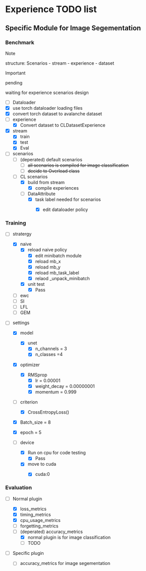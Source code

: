 # Experience TODO list

## Specific Module for Image Segementation

### Benchmark

> [!NOTE]
>
> structure: Scenarios - stream - experience - dataset 

> [!IMPORTANT]
>
> pending
>
> waiting for experience scenarios design   

- [ ]  Dataloader
  - [x] use torch dataloader loading files
  - [x] convert torch dataset to avalanche dataset
- [ ] experience
  - [x] Convert dataset to CLDatasetExperience
- [x] stream
  - [x] train
  - [x] test
  - [x] Eval
- [ ] scenarios
  - [ ] (deperated) default scenarios 
    - [ ] ~~all scenarios is compiled for image classification~~
    - [ ] ~~decide to Overload class~~
  - [ ] CL scenarios
    - [x] build from stream
      - [x] compile experiences
    - [ ] DataAttribute
      - [x] task label needed for scenarios 
        - [x] edit dataloader policy



### Training



- [ ] stratergy

  - [x] naive
    - [x] reload naive policy
      - [x] edit minibatch module
      - [x] reload mb_x
      - [x] reload mb_y
      - [x] reload mb_task_label
      - [x] relaod _unpack_minibatch
    - [x] unit test
      - [x] Pass
  - [ ] ewc
  - [ ] SI
  - [ ] LFL
  - [ ] GEM

- [ ] settings

  - [x] model

    - [x] unet
      - [x] n_channels = 3
      - [x] n_classes =4 

  - [x] optimizer

    - [x] RMSprop
      - [x] lr = 0.00001
      - [x] weight_decay = 0.00000001
      - [x] momentum = 0.999

  - [ ] criterion

    - [x] CrossEntropyLoss()

  - [x] Batch_size = 8

  - [x] epoch = 5

  - [ ] device

    - [x] Run on cpu for code testing
      - [x] Pass
    - [x] move to cuda
      - [x] cuda:0

    

  

### Evaluation

- [ ] Normal plugin

  - [x] loss_metrics
  - [x] timing_metrics
  - [x] cpu_usage_metrics
  - [ ] forgetting_metrics
  - [ ] (deperated) accuracy_metrics
    - [x] normal plugin is for image classification
    - [ ] TODO

- [ ] Specific plugin

  - [ ] accuracy_metrics for image segementation

  